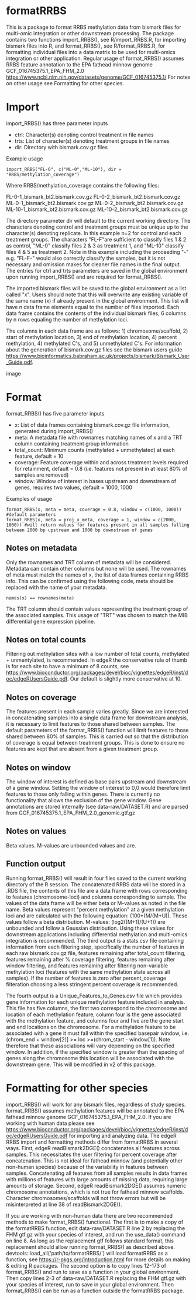 # formatRRBS
This is a package to format RRBS methylation data from bismark files for multi-omic integration or other downstream processing. The package contains two functions import_RRBS(), see R/import_RRBS.R, for importing bismark files into R, and format_RRBS(), see R/format_RRBS.R, for formatting individual files into a data matrix to be used for multi-omics integration or other application. Regular usage of format_RRBS() assumes RRBS feature annotation to the EPA fathead minnow genome GCF_016745375.1_EPA_FHM_2.0 https://www.ncbi.nlm.nih.gov/datasets/genome/GCF_016745375.1/ For notes on other usage see Formatting for other species. 

# Import
import_RRBS() has three parameter inputs

- ctrl: Character(s) denoting control treatment in file names
- trts: List of character(s) denoting treatment groups in file names
- dir: Directory with bismark.cov.gz files

Example usage
```
import_RRBS("FL-0", c("ML-0","ML-10"), dir = "RRBS/methylation_coverage")
```
Where RRBS/methylation_coverage contains the following files:

FL-0-1_bismark_bt2.bismark.cov.gz
FL-0-2_bismark_bt2.bismark.cov.gz
ML-0-1_bismark_bt2.bismark.cov.gz
ML-0-2_bismark_bt2.bismark.cov.gz
ML-10-1_bismark_bt2.bismark.cov.gz
ML-10-2_bismark_bt2.bismark.cov.gz

The directory parameter dir will default to the current working directory. The characters denoting control and treatment groups must be unique up to the character(s) denoting replicate. In this example n=2 for control and each treatment groups. The characters "FL-F"are sufficient to classify files 1 & 2 as control, "ML-0" classify files 2 & 3 as treatment 1, and "ML-10" classify files 4 & 5 as treatment 2. Note in this example including the proceeding "-" e.g. "FL-F-" would also correctly classify the samples, but it is not necessary and omission makes for cleaner file names in the final output. The entries for ctrl and trts parameters are saved in the global environment upon running import_RRBS() and are required for format_RRBS(). 

The imported bismark files will be saved to the global environment as a list called "x". Users should note that this will overwrite any existing variable of the same name (x) if already present in the global environment. This list will have n data frame elements equal to the number of files imported. Each data frame contains the contents of the individual bismark files, 6 columns by n rows equaling the number of methylation loci. 

The columns in each data frame are as follows: 1) chromosome/scaffold, 2) start of methylation location, 3) end of methylation location, 4) percent methylation, 4) methylated C's, and 5) unmethylated C's. For information about the generation of bismark.cov.gz files see the bismark users guide https://www.bioinformatics.babraham.ac.uk/projects/bismark/Bismark_User_Guide.pdf. 

image
# Format
format_RRBS() has five parameter inputs
- x: List of data frames containing bismark.cov.gz file information, generated during import_RRBS()
- meta: A metadata file with rownames matching names of x and a TRT column containing treatment group information
- total_count: Minimum counts (methylated + unmethylated) at each feature, default = 10
- coverage: Feature coverage within and across treatment levels required for retainment, default = 0.8 (i.e. features not present in at least 80% of samples are removed)
- window: Window of interest in bases upstream and downstream of genes, requires two values, default =  1000, 1000

Examples of usage
```
format_RRBS(x, meta = meta, coverage = 0.8, window = c(1000, 1000)) #default parameters
format_RRBS(x, meta = proj_x_meta, coverage = 1, window = c(2000, 1000)) #will return values for features present in all samples falling between 2000 bp upstream and 1000 bp downstream of genes
```
## Notes on metadata 
Only the rownames and TRT column of metadata will be considered. Metadata can contain other columns but none will be used. The rownames of meta must match the names of x, the list of data frames containing RRBS info. This can be confirmed using the following code, meta should be replaced with the name of your metadata.
```
names(x) == rownames(meta)
```
The TRT column should contain values representing the treatment group of the associated samples. This usage of "TRT" was chosen to match the MIB differential gene expression pipeline.

## Notes on total counts
Filtering out methylation sites with a low number of total counts, methylated + unmentylated, is recommended. In edgeR the conservative rule of thumb is for each site to have a minimum of 8 counts, see https://www.bioconductor.org/packages/devel/bioc/vignettes/edgeR/inst/doc/edgeRUsersGuide.pdf. Our default is slightly more conservative at 10.

## Notes on coverage
The features present in each sample varies greatly. Since we are interested in concatenating samples into a single data frame for downstream analysis, it is necessary to limit features to those shared between samples. The default parameters of the format_RRBS() function will limit features to those shared between 80% of samples. This is carried out so that the distribution of coverage is equal between treatment groups. This is done to ensure no features are kept that are absent from a given treatment group. 

## Notes on window
The window of interest is defined as base pairs upstream and downstream of a gene window. Setting the window of interest to 0,0 would therefore limit features to those only falling within genes. There is currently no functionality that allows the exclusion of the gene window. Gene annotations are stored internally (see data-raw/DATASET.R) and are parsed from GCF_016745375.1_EPA_FHM_2.0_genomic.gtf.gz

## Notes on values
Beta values. M-values are unbounded values and are. 

## Function output
Running format_RRBS() will result in four files saved to the current working directory of the R session. The concatenated RRBS data will be stored in a .RDS file, the contents of this file are a data frame with rows corresponding to features (chromosome-loci) and columns corresponding to sample. The values of the data frame will be either beta or M-values as noted in the file name. Beta values represent "percent methylation" at a given methylation loci and are calculated with the following equation: (100*(M/(M+U)). These values follow a beta distribution. M-values: (log2((M+1)/(U+1)) are unbounded and follow a Gaussian distribution. Using these values for downstream applications including differential methylation and multi-omics integration is recommended. 
The third output is a stats.csv file containing information from each filtering step, specifically the number of features in each raw bismark.cov.gz file, features remaining after total_count filtering, features remaining after % coverage filtering, features remaining after window filtering, and features remaining after filtering non-variable methylation loci (features with the same methylation state across all samples). If the number of features is zero after percent_coverage filteration choosing a less stringent percent coverage is recommended.

The fourth output is a Unique_Features_to_Genes.csv file which provides gene information for each unique methylation feature included in analysis. This file has five columns, the first two correspond to the chromosome and location of each methylation feature, column four is the gene associated with the methylation feature, and columns four and five are the gene start and end locations on the chromosome. For a methylation feature to be associated with a gene it must fall within the specified basepair window, i.e. (chrom_end + window[2)] >= loc >=(chrom_start - window[1]). Note therefore that these associations will vary depending on the specified window. In addition, if the specified window is greater than the spacing of genes along the chromosome this location will be associated with the downstream gene. This will be modified in v2 of this package.

# Formatting for other species
import_RRBS() will work for any bismark files, regardless of study species. format_RRBS() assumes methylation features will be annotated to the EPA fathead minnow genome GCF_016745375.1_EPA_FHM_2.0.
If you are working with human data please see https://www.bioconductor.org/packages/devel/bioc/vignettes/edgeR/inst/doc/edgeRUsersGuide.pdf for importing and analyzing data. The edgeR RRBS import and formatting methods differ from formatRRBS in several ways. First, edgeR readBismark2DGE() concatenates all features across samples. This necessitates the user filtering for percent coverage after concatenation. This is not ideal for fathead minnow (and potentially other non-human species) because of the variability in features between samples. Concatenating all features from all samples results in data frames with millions of features with large amounts of missing data, requiring large amounts of storage. Second, edgeR readBismark2DGE() assumes numeric chromosome annotations, which is not true for fathead minnow scaffolds. Character chromosomes/scaffolds will not throw errors but will be misinterpreted at line 38 of readBismark2DGE().

If you are working with non-human data there are two recommended methods to make format_RRBS() functional. The first is to make a copy of the formatRRBS function, edit data-raw/DATASET.R line 2 by replacing the FHM gtf.gz with your species of interest, and run the use_data() command on line 8. As long as the replacement gtf follows standard format, this replacement should allow running format_RRBS() as described above. devtools::load_all('path/to/formatRRBS/') will load formatRRBS as a function, see https://r-pkgs.org/introduction.html for more details on making & editing R packages.
The second option is to copy lines 12-173 of format_RRBS() and run to save as a function in your global environment. Then copy lines 2-3 of data-raw/DATASET.R replacing the FHM gtf.gz with your species of interest, run to save in your global environment. Then format_RRBS() can be run as a function outside the formatRRBS package.
